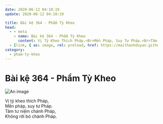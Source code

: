 ```yaml
---
date: 2020-06-12 04:10:19
update: 2020-06-12 04:10:19

title: Bài kệ 364 - Phẩm Tỳ Kheo
head:
  - - meta
    - name: Bài kệ 364 - Phẩm Tỳ Kheo
      content: Vị Tỷ Kheo Thích Pháp,<Br>Mến Pháp, Suy Tư Pháp.<Br>Tâm Tư Niệm Chánh Pháp,<Br>Không Rời Bỏ Chánh Pháp.<Br>
  - [link, { as: image, rel: preload, href: https://maithanhduyan.github.io/kinh-phap-cu/img/pham-ty-kheo/pham-ty-kheo-364.jpg }]
category:
  - pham-ty-kheo
---
```


# Bài kệ 364 - Phẩm Tỳ Kheo

![An image](/img/pham-ty-kheo/pham-ty-kheo-364.jpg)

Vị tỷ kheo thích Pháp,<br>Mến pháp, suy tư Pháp.<br>Tâm tư niệm chánh Pháp,<br>Không rời bỏ chánh Pháp.<br>
